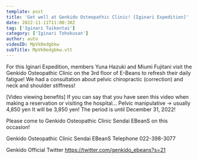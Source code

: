 ```yaml
---
template: post
title: 'Get well at Genkido Osteopathic Clinic! [Iginari Expedition]'
date: 2022-11-11T11:00:30Z
tag: ['Iginari Taikentai']
category: ['Iginari Tohokusan']
author: auto 
videoID: MpVk0edgbkw
subTitle: MpVk0edgbkw.vtt
---
```

For this Iginari Expedition, members Yuna Hazuki and Miumi Fujitani visit the Genkido Osteopathic Clinic on the 3rd floor of E-Beans to refresh their daily fatigue! We had a consultation about pelvic chiropractic (correction) and neck and shoulder stiffness!

[Video viewing benefits]
If you can say that you have seen this video when making a reservation or visiting the hospital...
Pelvic manipulative → usually 4,850 yen
It will be 3,850 yen!
The period is until December 31, 2022!

Please come to Genkido Osteopathic Clinic Sendai EBeanS on this occasion!

Genkido Osteopathic Clinic Sendai EBeanS
Telephone 022-398-3077

Genkido Official Twitter
https://twitter.com/genkido_ebeans?s=21